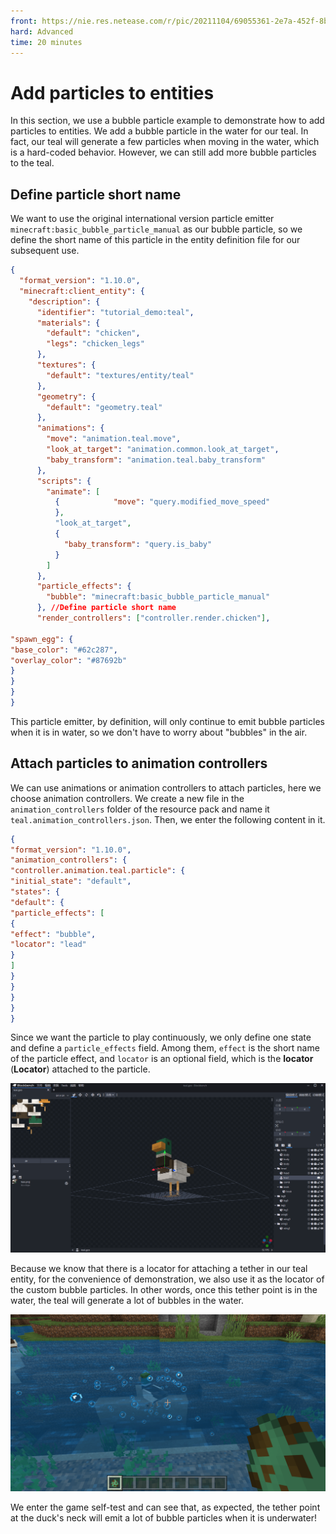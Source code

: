 ```yaml
--- 
front: https://nie.res.netease.com/r/pic/20211104/69055361-2e7a-452f-8b1a-f23e1262a03a.jpg 
hard: Advanced 
time: 20 minutes 
--- 
```


# Add particles to entities 

In this section, we use a bubble particle example to demonstrate how to add particles to entities. We add a bubble particle in the water for our teal. In fact, our teal will generate a few particles when moving in the water, which is a hard-coded behavior. However, we can still add more bubble particles to the teal. 

## Define particle short name 

We want to use the original international version particle emitter `minecraft:basic_bubble_particle_manual` as our bubble particle, so we define the short name of this particle in the entity definition file for our subsequent use. 

```json
{
  "format_version": "1.10.0",
  "minecraft:client_entity": {
    "description": {
      "identifier": "tutorial_demo:teal",
      "materials": {
        "default": "chicken",
        "legs": "chicken_legs"
      },
      "textures": {
        "default": "textures/entity/teal"
      },
      "geometry": {
        "default": "geometry.teal"
      },
      "animations": {
        "move": "animation.teal.move",
        "look_at_target": "animation.common.look_at_target",
        "baby_transform": "animation.teal.baby_transform"
      },
      "scripts": {
        "animate": [
          {            "move": "query.modified_move_speed"
          },
          "look_at_target",
          {
            "baby_transform": "query.is_baby"
          }
        ]
      },
      "particle_effects": {
        "bubble": "minecraft:basic_bubble_particle_manual"
      }, //Define particle short name
      "render_controllers": ["controller.render.chicken"],

"spawn_egg": { 
"base_color": "#62c287", 
"overlay_color": "#87692b" 
} 
} 
} 
} 
``` 

This particle emitter, by definition, will only continue to emit bubble particles when it is in water, so we don't have to worry about "bubbles" in the air. 

## Attach particles to animation controllers 

We can use animations or animation controllers to attach particles, here we choose animation controllers. We create a new file in the `animation_controllers` folder of the resource pack and name it `teal.animation_controllers.json`. Then, we enter the following content in it. 

```json 
{ 
"format_version": "1.10.0", 
"animation_controllers": { 
"controller.animation.teal.particle": { 
"initial_state": "default", 
"states": { 
"default": { 
"particle_effects": [ 
{ 
"effect": "bubble", 
"locator": "lead" 
} 
] 
} 
} 
} 
} 
} 
``` 

Since we want the particle to play continuously, we only define one state and define a `particle_effects` field. Among them, `effect` is the short name of the particle effect, and `locator` is an optional field, which is the **locator** (**Locator**) attached to the particle. 

![](./images/8.7_locator.png) 

Because we know that there is a locator for attaching a tether in our teal entity, for the convenience of demonstration, we also use it as the locator of the custom bubble particles. In other words, once this tether point is in the water, the teal will generate a lot of bubbles in the water. 

![](./images/8.7_in-game.png) 

We enter the game self-test and can see that, as expected, the tether point at the duck's neck will emit a lot of bubble particles when it is underwater!